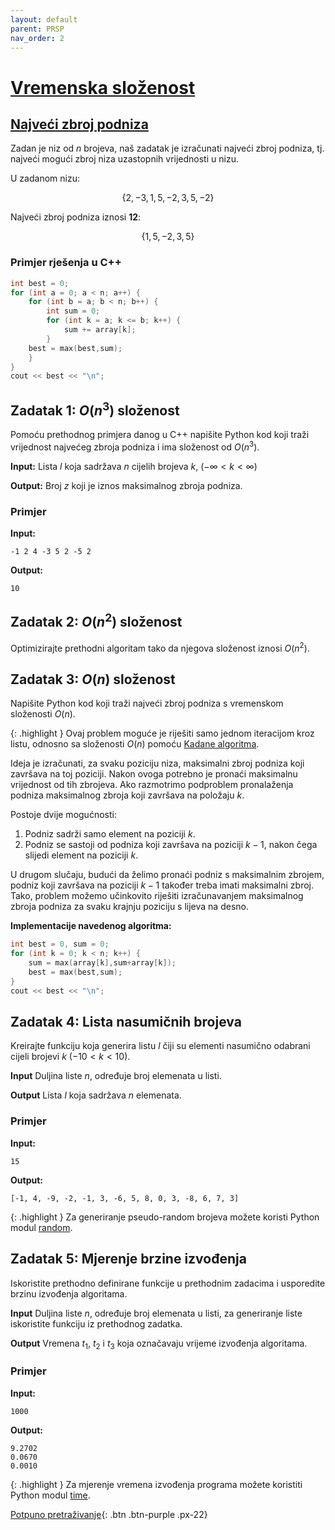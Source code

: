 ```yaml
---
layout: default
parent: PRSP
nav_order: 2
---
```


# [Vremenska složenost](https://cses.fi/book/book.pdf#chapter.2)

## [Najveći zbroj podniza](https://en.wikipedia.org/wiki/Maximum_subarray_problem)

Zadan je niz od $n$ brojeva, naš zadatak je izračunati najveći zbroj podniza, tj. najveći mogući zbroj niza uzastopnih vrijednosti u nizu.

U zadanom nizu:

$$\{2, -3, 1, 5, -2, 3, 5, -2\}$$

Najveći zbroj podniza iznosi **12**:

$$\{1, 5, -2, 3, 5\}$$

### Primjer rješenja u C++

```cpp
int best = 0;
for (int a = 0; a < n; a++) {
    for (int b = a; b < n; b++) {
        int sum = 0;
        for (int k = a; k <= b; k++) {
            sum += array[k];
        }
    best = max(best,sum);
    }
}
cout << best << "\n";
```

## Zadatak 1: $O(n^3)$ složenost

Pomoću prethodnog primjera danog u C++ napišite Python kod koji traži vrijednost najvećeg zbroja podniza i ima složenost od $O(n^3)$.

**Input:**
Lista $l$ koja sadržava $n$ cijelih brojeva $k$, $( -\infty < k < \infty)$

**Output:**
Broj $z$ koji je iznos maksimalnog zbroja podniza.

### Primjer

**Input:**

```text
-1 2 4 -3 5 2 -5 2
```

**Output:**

```text
10
```

## Zadatak 2: $O(n^2)$ složenost

Optimizirajte prethodni algoritam tako da njegova složenost iznosi $O(n^2)$.

## Zadatak 3: $O(n)$ složenost

Napišite Python kod koji traži najveći zbroj podniza s vremenskom složenosti $O(n)$.

{: .highlight }
Ovaj problem moguće je riješiti samo jednom iteracijom kroz listu, odnosno sa složenosti $O(n)$ pomoću [Kadane algoritma](https://en.wikipedia.org/wiki/Joseph_Born_Kadane).

Ideja je izračunati, za svaku poziciju niza, maksimalni zbroj podniza koji završava na toj poziciji. Nakon ovoga potrebno je pronaći maksimalnu vrijednost od tih zbrojeva. Ako razmotrimo podproblem pronalaženja podniza maksimalnog zbroja koji završava na položaju $k$.

Postoje dvije mogućnosti:

1. Podniz sadrži samo element na poziciji $k$.
2. Podniz se sastoji od podniza koji završava na poziciji $k-1$, nakon čega slijedi
element na poziciji $k$.

U drugom slučaju, budući da želimo pronaći podniz s maksimalnim zbrojem, podniz koji završava na poziciji $k-1$ također treba imati maksimalni zbroj. Tako, problem možemo učinkovito riješiti izračunavanjem maksimalnog zbroja podniza za svaku krajnju poziciju s lijeva na desno.

**Implementacije navedenog algoritma:**

```cpp
int best = 0, sum = 0;
for (int k = 0; k < n; k++) {
    sum = max(array[k],sum+array[k]);
    best = max(best,sum);
}
cout << best << "\n";
```

## Zadatak 4: Lista nasumičnih brojeva

Kreirajte funkciju koja generira listu $l$ čiji su elementi nasumično odabrani cijeli brojevi $k$ $( - 10 < k < 10)$.

**Input**
Duljina liste $n$, određuje broj elemenata u listi.

**Output**
Lista $l$ koja sadržava $n$ elemenata.

### Primjer

**Input:**

```text
15
```

**Output:**

```text
[-1, 4, -9, -2, -1, 3, -6, 5, 8, 0, 3, -8, 6, 7, 3]
```

{: .highlight }
Za generiranje pseudo-random brojeva možete koristi Python modul [random](https://docs.python.org/3/library/random.html).

## Zadatak 5: Mjerenje brzine izvođenja

Iskoristite prethodno definirane funkcije u prethodnim zadacima i usporedite brzinu izvođenja algoritama.

**Input**
Duljina liste $n$, određuje broj elemenata u listi, za generiranje liste iskoristite funkciju iz prethodnog zadatka.

**Output**
Vremena $t_1$, $t_2$ i $t_3$ koja označavaju vrijeme izvođenja algoritama.

### Primjer

**Input:**

```text
1000
```

**Output:**

```text
9.2702
0.0670
0.0010
```

{: .highlight }
Za mjerenje vremena izvođenja programa možete koristiti Python modul [time](https://docs.python.org/3/library/time.html).

[Potpuno pretraživanje](../potpuno-pretrazivanje){: .btn .btn-purple .px-22}